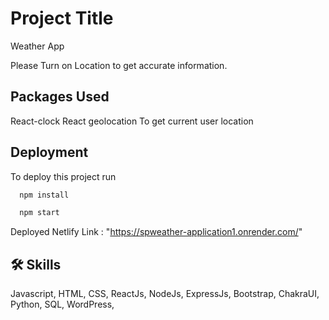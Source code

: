 
# Project Title
Weather App

Please Turn on Location to get accurate information.


## Packages Used
React-clock
React geolocation To get current user location
## Deployment

To deploy this project run

```bash
  npm install 

  npm start
```

Deployed Netlify Link : "https://spweather-application1.onrender.com/"

## 🛠 Skills
Javascript, HTML, CSS, ReactJs, NodeJs, ExpressJs, Bootstrap, 
ChakraUI, Python, SQL, WordPress,

